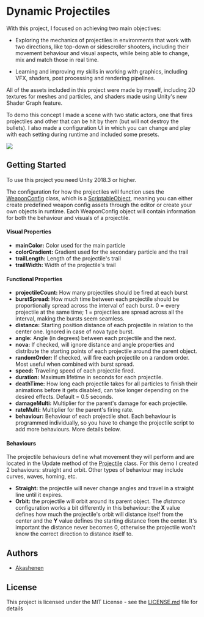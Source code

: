 # Dynamic Projectiles

With this project, I focused on achieving two main objectives:

* Exploring the mechanics of projectiles in environments that work with two directions, like top-down or sidescroller shooters, including their movement behaviour and visual aspects, while being able to change, mix and match those in real time.
  
* Learning and improving my skills in working with graphics, including VFX, shaders, post processing and rendering pipelines.

All of the assets included in this project were made by myself, including 2D textures for meshes and particles, and shaders made using Unity's new Shader Graph feature.

To demo this concept I made a scene with two static actors, one that fires projectiles and other that can be hit by them (but will not destroy the bullets). I also made a configuration UI in which you can change and play with each setting during runtime and included some presets.
  
![](./Assets/Gifs/Preset_A.gif)

## Getting Started

To use this project you need Unity 2018.3 or higher. 

The configuration for how the projectiles will function uses the [WeaponConfig](https://github.com/akashenen/dynamic-projectiles/blob/master/Assets/Scripts/WeaponConfig.cs) class, which is a [ScriptableObject](https://docs.unity3d.com/ScriptReference/ScriptableObject.html), meaning you can either create predefined weapon config assets through the editor or create your own objects in runtime. Each WeaponConfig object will contain information for both the behaviour and visuals of a projectile.

#### Visual Properties
* **mainColor:** Color used for the main particle
* **colorGradient:** Gradient used for the secondary particle and the trail
* **trailLength:** Length of the projectile's trail
* **trailWidth:** Width of the projectile's trail

#### Functional Properties
* **projectileCount:** How many projectiles should be fired at each burst
* **burstSpread:** How much time between each projectile should be proportionally spread across the interval of each burst. 0 = every projectile at the same time; 1 = projectiles are spread across all the interval, making the bursts seem seamless.
* **distance:** Starting position distance of each projectile in relation to the center one. Ignored in case of nova type burst.
* **angle:** Angle (in degrees) between each projectile and the next.
* **nova:** If checked, will ignore distance and angle properties and distribute the starting points of each projectile around the parent object.
* **randomOrder:** If checked, will fire each projectile on a random order. Most useful when combined with burst spread.
* **speed:** Traveling speed of each projectile fired.
* **duration:** Maximum lifetime in seconds for each projectile.
* **deathTime:** How long each projectile takes for all particles to finish their animations before it gets disabled, can take longer depending on the desired effects. Default = 0.5 seconds.
* **damageMulti:** Multiplier for the parent's damage for each projectile.
* **rateMulti:** Multiplier for the parent's firing rate.
* **behaviour:** Behaviour of each projectile shot. Each behaviour is programmed individually, so you have to change the projectile script to add more behaviours. More details below.

#### Behaviours

The projectile behaviours define what movement they will perform and are located in the Update method of the [Projectile](https://github.com/akashenen/dynamic-projectiles/blob/master/Assets/Scripts/Projectile.cs) class. For this demo I created 2 behaviours: straight and orbit. Other types of behaviour may include curves, waves, homing, etc.

* **Straight:** the projectile will never change angles and travel in a straight line until it expires.
* **Orbit:** the projectile will orbit around its parent object. The *distance* configuration works a bit differently in this behaviour: the **X** value defines how much the projectile's orbit will distance itself from the center and the **Y** value defines the starting distance from the center. It's important the distance never becomes 0, otherwise the projectile won't know the correct direction to distance itself to.

## Authors

* [Akashenen](https://github.com/akashenen/)

## License

This project is licensed under the MIT License - see the [LICENSE.md](LICENSE.md) file for details

